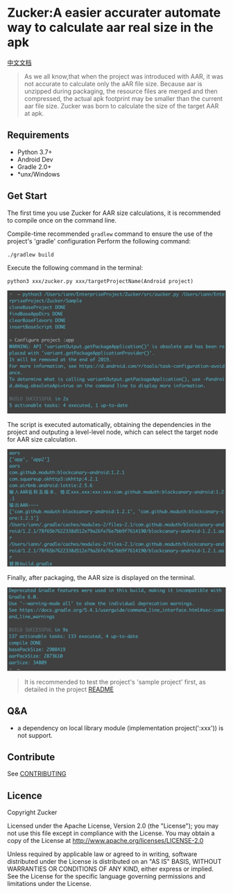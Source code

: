 # Zucker:A easier accurater automate way to calculate aar real size in the apk 


[中文文档](README_CN.md)

> As we all know,that when the project was introduced with AAR, it was not accurate to calculate only the aAR file size. Because aar is unzipped during packaging, the resource files are merged and then compressed, the actual apk footprint may be smaller than the current aar file size. Zucker was born to calculate the size of the target AAR at apk.


## Requirements

- Python 3.7+
- Android Dev
- Gradle 2.0+
- *unx/Windows

## Get Start

The first time you use Zucker for AAR size calculations, it is recommended to compile once on the command line.

Compile-time recommended `gradlew` command to ensure the use of the project's 'gradle' configuration
Perform the following command:
```
./gradlew build
```
Execute the following command in the terminal:
```
python3 xxx/zucker.py xxx/targetProjectName(Android project)
```
![execute_python_command](./imgs/sample_clone.png)

The script is executed automatically, obtaining the dependencies in the project and outputing a level-level node, which can select the target node for AAR size calculation.

![dependency_aar_list](./imgs/sample_aar.png)

Finally, after packaging, the AAR size is displayed on the terminal.

![mock_aar_size](./imgs/sample_aar_size.png)

> It is recommended to test the project's 'sample project' first, as detailed in the project [README](Sample/README.md)

## Q&A
- a dependency on local library module (implementation project(':xxx'))  is not support.

## Contribute

See [CONTRIBUTING](CONTRIBUTING.rst)


## Licence


 Copyright Zucker

 Licensed under the Apache License, Version 2.0 (the "License"); you may
 not use this file except in compliance with the License. You may obtain
 a copy of the License at
     http://www.apache.org/licenses/LICENSE-2.0

 Unless required by applicable law or agreed to in writing, software
 distributed under the License is distributed on an "AS IS" BASIS, WITHOUT
 WARRANTIES OR CONDITIONS OF ANY KIND, either express or implied. See the
 License for the specific language governing permissions and limitations
 under the License.